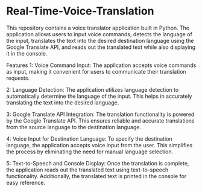 # Real-Time-Voice-Translation
This repository contains a voice translator application built in Python. The application allows users to input voice commands, detects the language of the input, translates the text into the desired destination language using the Google Translate API, and reads out the translated text while also displaying it in the console.

Features
1: Voice Command Input: The application accepts voice commands as input, making it convenient for users to communicate their translation requests.

2: Language Detection: The application utilizes language detection to automatically determine the language of the input. This helps in accurately translating the text into the desired language.

3: Google Translate API Integration: The translation functionality is powered by the Google Translate API. This ensures reliable and accurate translations from the source language to the destination language.

4: Voice Input for Destination Language: To specify the destination language, the application accepts voice input from the user. This simplifies the process by eliminating the need for manual language selection.

5: Text-to-Speech and Console Display: Once the translation is complete, the application reads out the translated text using text-to-speech functionality. Additionally, the translated text is printed in the console for easy reference.
